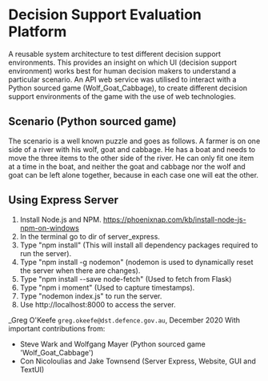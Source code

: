 # Decision Support Evaluation Platform

A reusable system architecture to test different decision support environments. This provides an insight on which UI (decision support environment) works best for human decision makers to understand a particular scenario. An API web service was utilised to interact with a Python sourced game (Wolf_Goat_Cabbage), to create different decision support environments of the game with the use of web technologies.

## Scenario (Python sourced game)
The scenario is a well known puzzle and goes as follows. A farmer is on one side of a river with his wolf, goat and cabbage. He has a boat and needs to move the three items to the other side of the river. He can only fit one item at a time in the boat, and neither the goat and cabbage nor the wolf and goat can be left alone together, because in each case one will eat the other.

## Using Express Server ##
1. Install Node.js and NPM.
   https://phoenixnap.com/kb/install-node-js-npm-on-windows
2. In the terminal go to dir of server_express.
3. Type "npm install" (This will install all dependency packages required to run the server).
4. Type "npm install -g nodemon" (nodemon is used to dynamically reset the server when there are changes).
5. Type "npm install --save node-fetch" (Used to fetch from Flask)
6. Type "npm i moment" (Used to capture timestamps).
7. Type "nodemon index.js" to run the server.
8. Use http://localhost:8000 to access the server.

_Greg O'Keefe `greg.okeefe@dst.defence.gov.au`, December 2020
With important contributions from: 
- Steve Wark and Wolfgang Mayer (Python sourced game 'Wolf_Goat_Cabbage')
- Con Nicoloulias and Jake Townsend (Server Express, Website, GUI and TextUI)
